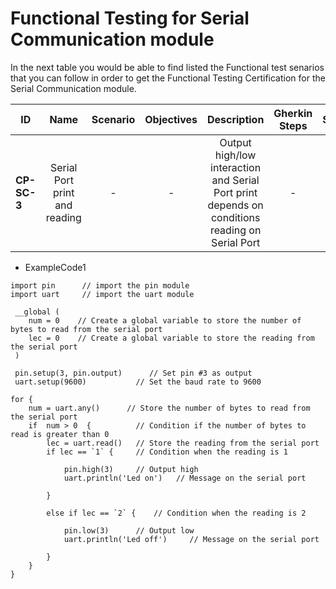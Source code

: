 # Functional Testing for Serial Communication module

In the next table you would be able to find listed the Functional test senarios that you can follow in order to get the Functional Testing Certification for the Serial Communication module.
  

| ID            | Name                          | Scenario | Objectives | Description                                                                                    | Gherkin Steps | Steps    | Code Example |
| ------------- | :------:                      | :------: | :------:   | :------:                                                                                       | :------:      | :------: | :------:     |
| **CP-SC-3**   | Serial Port print and reading | -        | -          | Output high/low interaction and Serial Port print depends on conditions reading on Serial Port | -             | -        | ExampleCode1 |
	  
-   ExampleCode1

```
import pin      // import the pin module
import uart     // import the uart module
 
 __global (
    num = 0    // Create a global variable to store the number of bytes to read from the serial port
    lec = 0    // Create a global variable to store the reading from the serial port
 )

 pin.setup(3, pin.output)      // Set pin #3 as output
 uart.setup(9600)           // Set the baud rate to 9600

for {
    num = uart.any()      // Store the number of bytes to read from the serial port
    if  num > 0  {          // Condition if the number of bytes to read is greater than 0
        lec = uart.read()   // Store the reading from the serial port
        if lec == `1` {     // Condition when the reading is 1

            pin.high(3)     // Output high
            uart.println('Led on')   // Message on the serial port

        }

        else if lec == `2` {    // Condition when the reading is 2

            pin.low(3)      // Output low
            uart.println('Led off')     // Message on the serial port

        }
    }
}
```